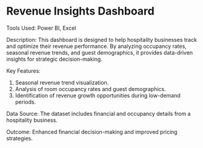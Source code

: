 # Revenue Insights Dashboard

Tools Used: 
Power BI, Excel

Description:
This dashboard is designed to help hospitality businesses track and optimize their revenue performance. By analyzing occupancy rates, seasonal revenue trends, and guest demographics, it provides data-driven insights for strategic decision-making.

Key Features:
1. Seasonal revenue trend visualization.
2. Analysis of room occupancy rates and guest demographics.
3. Identification of revenue growth opportunities during low-demand periods.

Data Source:
The dataset includes financial and occupancy details from a hospitality business.

Outcome:
Enhanced financial decision-making and improved pricing strategies.
